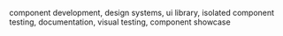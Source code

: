 component development, design systems, ui library, isolated component testing, documentation, visual testing, component showcase